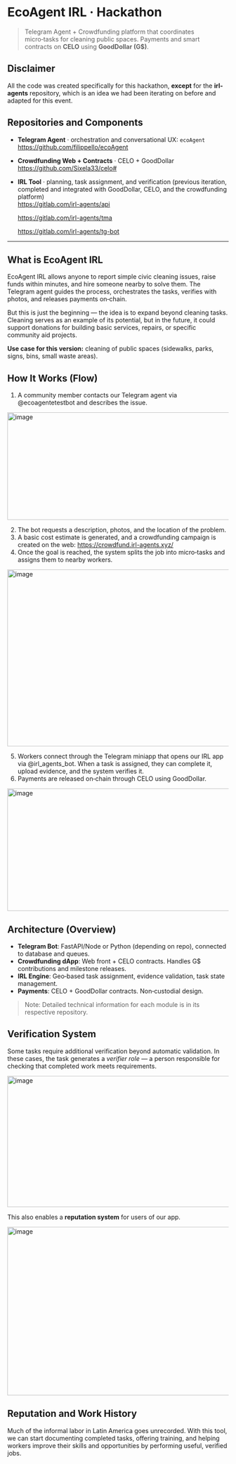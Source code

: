 # EcoAgent IRL · Hackathon

> Telegram Agent + Crowdfunding platform that coordinates micro‑tasks for cleaning public spaces. Payments and smart contracts on **CELO** using **GoodDollar (G$)**.

## Disclaimer
All the code was created specifically for this hackathon, **except** for the **irl-agents** repository, which is an idea we had been iterating on before and adapted for this event.

## Repositories and Components
- **Telegram Agent** · orchestration and conversational UX: `ecoAgent`  
  https://github.com/filippello/ecoAgent
- **Crowdfunding Web + Contracts** · CELO + GoodDollar  
  https://github.com/Sixela33/celo#
- **IRL Tool** · planning, task assignment, and verification (previous iteration, completed and integrated with GoodDollar, CELO, and the crowdfunding platform)  
  https://gitlab.com/irl-agents/api

  https://gitlab.com/irl-agents/tma

  https://gitlab.com/irl-agents/tg-bot

---

## What is EcoAgent IRL
EcoAgent IRL allows anyone to report simple civic cleaning issues, raise funds within minutes, and hire someone nearby to solve them. The Telegram agent guides the process, orchestrates the tasks, verifies with photos, and releases payments on‑chain.

But this is just the beginning — the idea is to expand beyond cleaning tasks. Cleaning serves as an example of its potential, but in the future, it could support donations for building basic services, repairs, or specific community aid projects.

**Use case for this version:** cleaning of public spaces (sidewalks, parks, signs, bins, small waste areas).

## How It Works (Flow)
1. A community member contacts our Telegram agent via @ecoagentetestbot and describes the issue.

<img width="879" height="245" alt="image" src="https://github.com/user-attachments/assets/430e4e05-7c33-4bde-98c5-7d3be6d0a624" />

2. The bot requests a description, photos, and the location of the problem.  
3. A basic cost estimate is generated, and a crowdfunding campaign is created on the web: https://crowdfund.irl-agents.xyz/
4. Once the goal is reached, the system splits the job into micro‑tasks and assigns them to nearby workers.

<img width="1038" height="403" alt="image" src="https://github.com/user-attachments/assets/07035395-059e-4364-9215-6af6ce171f05" />

5. Workers connect through the Telegram miniapp that opens our IRL app via @irl_agents_bot. When a task is assigned, they can complete it, upload evidence, and the system verifies it.
6. Payments are released on‑chain through CELO using GoodDollar.

<img width="652" height="279" alt="image" src="https://github.com/user-attachments/assets/50098c1a-a4f3-4cd8-b596-285c7fec549c" />

## Architecture (Overview)
- **Telegram Bot**: FastAPI/Node or Python (depending on repo), connected to database and queues.
- **Crowdfunding dApp**: Web front + CELO contracts. Handles G$ contributions and milestone releases.
- **IRL Engine**: Geo‑based task assignment, evidence validation, task state management.
- **Payments**: CELO + GoodDollar contracts. Non‑custodial design.

> Note: Detailed technical information for each module is in its respective repository.

## Verification System
Some tasks require additional verification beyond automatic validation. In these cases, the task generates a *verifier role* — a person responsible for checking that completed work meets requirements.

<img width="675" height="299" alt="image" src="https://github.com/user-attachments/assets/27e60a7b-d59d-4464-9161-bd5027de259b" />

This also enables a **reputation system** for users of our app.

<img width="638" height="384" alt="image" src="https://github.com/user-attachments/assets/f6d9ab72-1b22-48f0-a8f9-5a0bf0ec6ef8" />

## Reputation and Work History
Much of the informal labor in Latin America goes unrecorded. With this tool, we can start documenting completed tasks, offering training, and helping workers improve their skills and opportunities by performing useful, verified jobs.

